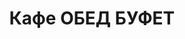 ---
layout: lunch
title: "Кафе ОБЕД БУФЕТ"
description: "<b>Адрес:</b> проспект Жукова 44 (ТЦ Аутлето), второй этаж <br> <b>Режим работы:</b> ежедневно с 10.00 до 18.00<br> <a href='/menu/Меню 31.10.18.docx' download class='text-small-center'>Меню на 31 октября</a>   <br><hr> Закажите свой обед с доставкой в офис или на дом со скидкой 10%."
subdescription1: "Читайте [условия доставки](/delivery/ 'Условия доставки | ХаусФреш')"
metadescription: "Кафе ОБЕД БУФЕТ на Жукова: адрес, режим работы. Заказать Горячий Комплексный Обед в Офис. Самое вкусное обеденное меню. Доступные цены, Скидки. Организация Корпоративного Питания. Доставка обедов в офис и на дом"
metakeywords: "Кафе ОБЕД БУФЕТ на Жукова: адрес, режим работы. Заказ домашних комплексных обедов: Салаты, Супы, Вторые блюда, Гарниры, Хлеб, Выпечка, Напитки. Корпоративное питание. Доставка обедов в офис Минск"
sitetitle: "Кафе ОБЕД БУФЕТ ☕ (Комплексные Обеды) | Доставка в Офис"
weekMenu:
- weekDay: Открыт приём заказов на Понедельник
  day: 29 октября
  validFromOrderDate: "2018-10-28 11:00:00"
  validToOrderDate: "2018-10-29 10:59:59"
  courses:
  - title: Салаты
    items:
    - title: Салат «Лесная Иллюзия» 
      id: 1101	
      ingredients: грибы маринованные, ветчина, овощи отв., овощи мар., яйцо, майонез
      weight: 150
      price: 2.95
    - title: Салат «Цезарь с птицей»
      id: 1102
      ingredients: птица, овощи свежие, сыр, майонез
      weight: 200
      price: 3.45
    - title: Салат из помидоров, капусты и сладкого перца
      id: 1103
      ingredients: помидор св., капуста белокочанная, перец св., майонез
      weight: 150
      price: 2.15
  - title: Супы
    items:  
    - title: Щи из свежей капусты с картофелем
      id: 1201
      ingredients: 
      weight: 250/20
      price: 1.95
    - title: Суп-пюре из свежих грибов
      id: 1202
      ingredients: 
      weight: 250
      price: 2.45
  - title: Вторые блюда
    items:
    - title: Птица в сливочно-горчичном соусе
      id: 1301
      ingredients: птица, соус, специи
      weight: 100/50
      price: 4.10
    - title: Рулет из свинины с яйцом
      id: 1302
      ingredients: свинина, специи, яйцо
      weight: 100
      price: 2.95
    - title: Шницель «Нептун» 
      id: 1303
      ingredients: рыба хек, специи, соус
      weight: 120/50
      price: 2.95
    - title: Паста с ветчиной и грибами  
      id: 1304
      ingredients: паста, ветчина, сыр, специи, соус
      weight: 300
      price: 5.00
  - title: Гарниры
    items:
    - title: Картофель отварной
      id: 1401
      ingredients: 
      weight: 150
      price: 0.90
    - title: Каша рассыпчатая с грибами и луком гречневая
      id: 1402
      ingredients: 
      weight: 150
      price: 1.10
- weekDay: Открыт приём заказов на Вторник
  day: 30 октября 
  validFromOrderDate: "2018-10-29 11:00:00"
  validToOrderDate: "2018-10-30 10:59:59"
  courses:
  - title: Салаты
    items:
    - title: Салат «Хрустящий»
      id: 2101
      ingredients: капуста пекинская, ветчина, сухарики, заправка
      weight: 150
      price: 2.45
    - title: Салат «Лесная Иллюзия» 
      id: 2102
      ingredients: грибы маринованные, ветчина, овощи отварные, овощи маринованные, яйцо, майонез
      weight: 150
      price: 2.95
    - title: Салат из свеклы с огурцами
      id: 2103
      ingredients: свекла отварная, огурец соленый, майонез
      weight: 150
      price: 1.95
  - title: Супы
    items:  
    - title: Щи кислые с грибами
      id: 2201
      ingredients: 
      weight: 250/30
      price: 1.90
    - title: Суп картофельный с фасолью и курицей
      id: 2202
      ingredients: 
      weight: 250
      price: 2.20
  - title: Вторые блюда
    items:
    - title: Плов со свининой
      id: 2301
      ingredients: свинина, рис, овощи
      weight: 250
      price: 3.80
    - title: Котлета «Папараць-кветка»
      id: 2302
      ingredients: птица, сыр, специи
      weight: 105
      price: 3.60
    - title: Рыба, запеченная в сметане с морковью  
      id: 2303
      ingredients: рыба минтай, морковь, сметана
      weight: 125
      price: 3.45
    - title: Мачанка с блинами
      id: 2304
      ingredients: свинина, блинчики, соус, специи
      weight: 250
      price: 4.10
  - title: Гарниры
    items:
    - title: Картофельное пюре
      id: 2401
      ingredients: 
      weight: 150
      price: 0.95
    - title: Рис с овощами
      id: 2402
      ingredients: 
      weight: 150
      price: 1.10
- weekDay: Открыт приём заказов на Среду
  day: 31 октября
  validFromOrderDate: "2018-10-30 11:00:00"
  validToOrderDate: "2018-10-31 10:59:59"
  courses:
  - title: Салаты
    items:
    - title: Салат «Полесский»
      id: 3101
      ingredients: птица отварная, сыр, сметана, овощи, майонез
      weight: 150
      price: 2.45
    - title: Салат–коктейль «Мимоза» 
      id: 3102
      ingredients: консерва рыбная, сыр, яйцо, майонез
      weight: 150
      price: 3.15
    - title: Салат из свежих помидоров и огурцов
      id: 3103
      ingredients: овощи свежие, заправка
      weight: 150
      price: 2.20
  - title: Супы
    items:  
    - title: Суп-крем Тыквенный
      id: 3201
      ingredients: 
      weight: 250
      price: 2.45
    - title: Солянка сборная мясная
      id: 3202
      ingredients: 
      weight: 250/30
      price: 2.95
  - title: Вторые блюда
    items:
    - title: Оладьи из тыквы 
      id: 3301
      ingredients: тыква, сметана
      weight: 250/30
      price: 3.00
    - title: Голубцы с мясом и рисом
      id: 3302
      ingredients: свинина, говядина, рис, капуста белокочанная, сметана, специи
      weight: 210/40
      price: 3.85
    - title: Птица запеченная с помидорами
      id: 3303
      ingredients: птица, помидор, сыр, специи
      weight: 100
      price: 3.45
    - title: Биточки рыбные
      id: 3304
      ingredients: рыба, специи
      weight: 125
      price: 2.95
  - title: Гарниры
    items:
    - title: Картофель жаренный
      id: 3401
      ingredients: 
      weight: 150
      price: 1.65
    - title: Каша перловая с грибами
      id: 3402
      ingredients: 
      weight: 150
      price: 1.20
- weekDay: Открыт приём заказов на Четверг
  day: 25 октября
  validFromOrderDate: "2018-10-24 11:00:00"
  validToOrderDate: "2018-10-25 10:59:59"
  courses:
  - title: Салаты
    items:
    - title: Салат «Сельдь под шубой»
      id: 4101
      ingredients: филе сельди, овощи отварные, майонез
      weight: 150
      price: 2.45
    - title: Салат «Цезарь с птицей»
      id: 4102
      ingredients: птица, овощи свежие, сыр, майонез
      weight: 200
      price: 3.45
    - title: Салат из свеклы с черносливом
      id: 4103
      ingredients: свекла отварная, чернослив, сметана
      weight: 150
      price: 2.60
  - title: Супы
    items:  
    - title: Уха рыбацкая
      id: 4201
      ingredients: 
      weight: 250
      price: 2.55
    - title: Суп-крем тыквенный
      id: 4202
      ingredients: 
      weight: 250
      price: 2.45
  - title: Вторые блюда
    items:
    - title: Котлеты из птицы с перцем
      id: 4301
      ingredients: филе цыпленка, перец свежий, специи
      weight: 120
      price: 4.00
    - title: Оладьи из печени
      id: 4302
      ingredients: печень, яйцо, лук, специи
      weight: 105
      price: 3.70
    - title: Гуляш из свинины
      id: 4303
      ingredients: свинина, специи
      weight: 75/75
      price: 3.95
    - title: Паста с ветчиной и грибами  
      id: 4304
      ingredients: паста, ветчина, сыр, специи, соус
      weight: 300
      price: 5.90
  - title: Гарниры
    items:
    - title: Картофель жареный
      id: 4401
      ingredients: 
      weight: 150
      price: 1.65
    - title: Каша перловая с грибами
      id: 4402
      ingredients: 
      weight: 150
      price: 1.20
    - title: Брокколи отварная
      id: 4403
      ingredients: 
      weight: 150
      price: 2.20
- weekDay: Открыт приём заказов на Пятницу
  day: 26 октября
  validFromOrderDate: "2018-10-25 11:00:00"
  validToOrderDate: "2018-10-26 10:59:59"
  courses:
  - title: Салаты
    items:
    - title: Салат «Лесная Иллюзия» 
      id: 5101
      ingredients: грибы маринованные, ветчина, овощи отварные, овощи маринованные, яйцо, майонез
      weight: 150
      price: 2.95
    - title: Яйцо, фаршированное грибами
      id: 5102
      ingredients: яйцо, грибы, майонез
      weight: 70
      price: 2.40
    - title: Салат «Слоеный»
      id: 5103
      ingredients: овощи свежие, яйцо, сыр, майонез
      weight: 150
      price: 2.60
  - title: Супы
    items:  
    - title: Суп картофельный с фасолью и курицей
      id: 5201
      ingredients: 
      weight: 250
      price: 2.20
    - title: Суп-пюре из разных овощей с сухариками
      id: 5202
      ingredients: 
      weight: 250/10
      price: 2.40
  - title: Вторые блюда
    items:
    - title: Колобки «Полесские»
      id: 5301
      ingredients: свинина, специи
      weight: 140
      price: 2.95
    - title: Рулетики из птицы с ветчиной
      id: 5302
      ingredients: птица, ветчина, сыр, специи
      weight: 130
      price: 4.80
    - title: Мясо по-осеннему
      id: 5303
      ingredients: говядина вырезка, морковь, яблоко, специи, соус
      weight: 75/75
      price: 3.95
    - title: Мачанка с блинами
      id: 5304
      ingredients: свинина, блинчики, соус, специи
      weight: 250
      price: 4.10
  - title: Гарниры
    items:
    - title: Картофель отварной
      id: 5401
      ingredients: 
      weight: 150
      price: 0.90
    - title: Рис с овощами
      id: 5402
      ingredients: 
      weight: 150
      price: 1.10
sharedCourses:
- title: Хлеб
  items:
  - title: Хлеб белый
    id: 1
    ingredients: 
    weight: 40
    price: 0.10
  - title: Хлеб тёмный
    id: 2    
    ingredients: 
    weight: 40
    price: 0.10
  - title: Хлеб белый (2 порции)
    id: 3
    ingredients: 
    weight: 80
    price: 0.20
  - title: Хлеб тёмный (2 порции)
    id: 4    
    ingredients: 
    weight: 80
    price: 0.20
- title: Соусы
  items:
  - title: Сметана
    id: 5
    ingredients: 
    weight: 50
    price: 0.50
  - title: Кетчуп томатный
    id: 6    
    ingredients: 
    weight: 50
    price: 0.50
  - title: Майонез
    id: 7
    ingredients: 
    weight: 50
    price: 0.50
- title: Выпечка
  items:
  - title: Торт «Ореховый Сара Бернар»
    id: 8  
    ingredients: 
    weight: 100
    price: 2.00
  - title: Торт «Шоколоадный Брауни»
    id: 9    
    ingredients: 
    weight: 83
    price: 2.00
  - title: Сметанник
    id: 10    
    ingredients: 
    weight: 75
    price: 0.85
  - title: Булочка чайная с творогом
    id: 11    
    ingredients: 
    weight: 50
    price: 0.65
  - title: Маффин в ассортименте
    id: 12    
    ingredients: 
    weight: 115
    price: 1.50
  - title: Круассан с шоколадом
    id: 13    
    ingredients: 
    weight: 50
    price: 1.10
  - title: Круассан со сгущёнкой
    id: 14    
    ingredients: 
    weight: 50
    price: 1.10
  - title: Слойка с вишней
    id: 15    
    ingredients: 
    weight: 75
    price: 1.10
  - title: Слойка со сгущёнкой
    id: 16    
    ingredients: 
    weight: 75
    price: 1.10
  - title: Слойка с сыром
    id: 17    
    ingredients: 
    weight: 75
    price: 1.10
- title: Напитки
  items:
  - title: Холодный чай Фьюз Ти
    id: 18
    ingredients: 
    weight: 500
    price: 2.50
  - title: Напиток Кока-Кола
    id: 19
    ingredients: 
    weight: 500
    price: 2.00
  - title: Напиток Спрайт
    id: 20
    ingredients: 
    weight: 500
    price: 2.00
  - title: Напиток Фанта Апельсин
    id: 21
    ingredients: 
    weight: 500
    price: 2.00
  - title: Питьевая вода Бонаква
    id: 22
    ingredients: 
    weight: 500
    price: 1.50
---